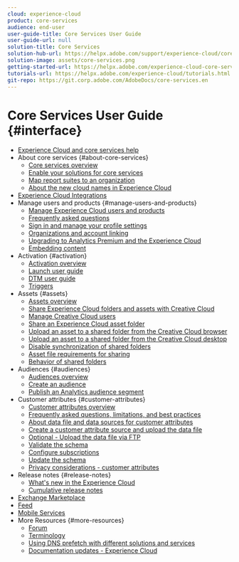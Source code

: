 ```yaml
---
cloud: experience-cloud
product: core-services
audience: end-user
user-guide-title: Core Services User Guide
user-guide-url: null
solution-title: Core Services
solution-hub-url: https://helpx.adobe.com/support/experience-cloud/core-services.html
solution-image: assets/core-services.png
getting-started-url: https://helpx.adobe.com/experience-cloud-core-services/get-started.html
tutorials-url: https://helpx.adobe.com/experience-cloud/tutorials.html
git-repo: https://git.corp.adobe.com/AdobeDocs/core-services.en
---
```


# Core Services User Guide {#interface}

+ [Experience Cloud and core services help](experience-cloud.md)
+ About core services {#about-core-services}
    + [Core services overview](core-services-landing.md)
    + [Enable your solutions for core services](core-services/core-services.md)
    + [Map report suites to an organization](core-services/map-report-suite.md)
    + [About the new cloud names in Experience Cloud](solutions-core-services.md)
+ [Experience Cloud Integrations](marketing-cloud-integrations.md)
+ Manage users and products {#manage-users-and-products}
    + [Manage Experience Cloud users and products](admin-getting-started/admin-getting-started.md)
    + [Frequently asked questions](admin-getting-started/faq.md)
    + [Sign in and manage your profile settings](admin-getting-started/getting-started-experience-cloud.md)
    + [Organizations and account linking](admin-getting-started/organizations.md)
    + [Upgrading to Analytics Premium and the Experience Cloud](admin-getting-started/upgrade-to-analytics-premium.md)
    + [Embedding content](admin-getting-started/oembed.md)
+ Activation {#activation}
    + [Activation overview](activation/activation.md)
    + [Launch user guide](https://marketing.adobe.com/resources/help/en_US/experience-cloud/launch/)
    + [DTM user guide](https://marketing.adobe.com/resources/help/en_US/dtm/)
    + [Triggers](activation/triggers.md)
+ Assets {#assets}
    + [Assets overview](experience-cloud-assets/experience-cloud-assets.md)
    + [Share Experience Cloud folders and assets with Creative Cloud](experience-cloud-assets/creative-cloud.md)
    + [Manage Creative Cloud users](experience-cloud-assets/t-admin-add-cc-user.md)
    + [Share an Experience Cloud asset folder](experience-cloud-assets/t-share-creative-cloud.md)
    + [Upload an asset to a shared folder from the Creative Cloud browser](experience-cloud-assets/t-upload-asset-cc.md)
    + [Upload an asset to a shared folder from the Creative Cloud desktop](experience-cloud-assets/t-cc-asset-upload-thor.md)
    + [Disable synchronization of shared folders](experience-cloud-assets/t-disable-asset-sync.md)
    + [Asset file requirements for sharing](experience-cloud-assets/assets-file-reqs.md)
    + [Behavior of shared folders](experience-cloud-assets/asset-behavior.md)
+ Audiences {#audiences}
    + [Audiences overview](audience-library/audience-library.md)
    + [Create an audience](audience-library/t-audience-create.md)
    + [Publish an Analytics audience segment](audience-library/t-publish-audience-segment.md)
+ Customer attributes {#customer-attributes}
    + [Customer attributes overview](attributes/attributes.md)
    + [Frequently asked questions, limitations, and best practices](attributes/faq-crs.md)
    + [About data file and data sources for customer attributes](attributes/crs-data-file.md)
    + [Create a customer attribute source and upload the data file](attributes/t-crs-usecase.md)
    + [Optional - Upload the data file via FTP](attributes/t-upload-attributes-ftp.md)
    + [Validate the schema](attributes/validate-schema.md)
    + [Configure subscriptions](attributes/subscription.md)
    + [Update the schema](attributes/t-update-schema.md)
    + [Privacy considerations - customer attributes](attributes/privacy-mac.md)
+ Release notes {#release-notes}
    + [What's new in the Experience Cloud](marketing-cloud-interface/marketing-cloud-interface.md)
    + [Cumulative release notes](marketing-cloud-interface/release-notes.md)
+ [Exchange Marketplace](exchange.md)
+ [Feed](feed.md)
+ [Mobile Services](https://marketing.adobe.com/resources/help/en_US/mobile/)
+ More Resources {#more-resources}
    + [Forum](https://forums.adobe.com/community/experience-cloud)
    + [Terminology](terms.md)
    + [Using DNS prefetch with different solutions and services](dns-prefetch.md)
    + [Documentation updates - Experience Cloud](doc-updates.md)
